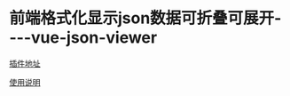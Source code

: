 # 前端格式化显示json数据可折叠可展开----vue-json-viewer

[插件地址](https://github.com/chenfengjw163/vue-json-viewer)

[使用说明](https://github.com/chenfengjw163/vue-json-viewer/blob/master/README_CN.md)